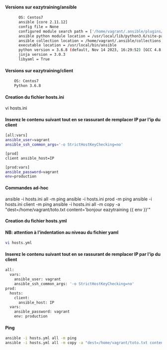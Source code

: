 #### Versions sur eazytraining/ansible
```bash
      OS: Centos7
      ansible [core 2.11.12]
      config file = None
      configured module search path = ['/home/vagrant/.ansible/plugins/modules', '/usr/share/ansible/plugins/modules']
      ansible python module location = /usr/local/lib/python3.6/site-packages/ansible
      ansible collection location = /home/vagrant/.ansible/collections:/usr/share/ansible/collections
      executable location = /usr/local/bin/ansible
      python version = 3.6.8 (default, Nov 14 2023, 16:29:52) [GCC 4.8.5 20150623 (Red Hat 4.8.5-44)]
      jinja version = 3.0.3
      libyaml = True
```
  
#### Versions sur eazytraining/client
```bash
    OS: Centos7
    Python 3.6.8
```

#### Creation du fichier hosts.ini

vi hosts.ini

#### Inserez le contenu suivant tout en se rassurant de remplacer IP par l'ip du client

```bash
[all:vars]
ansible_user=vagrant
ansible_ssh_common_args='-o StrictHostKeyChecking=no'

[prod]
client ansible_host=IP

[prod:vars]
ansible_password=vagrant
env=production
```

#### Commandes ad-hoc
ansible -i hosts.ini all -m ping
ansible -i hosts.ini prod -m ping
ansible -i hosts.ini client -m ping
ansible -i hosts.ini all -m copy -a "dest=/home/vagrant/toto.txt content='bonjour eazytraining {{ env }}'"

#### Creation du fichier hosts.yml
#### NB: attention à l’indentation au niveau du fichier yaml
```bash
vi hosts.yml
```

#### Inserez le contenu suivant tout en se rassurant de remplacer IP par l'ip du client

```bash
all:
  vars:
    ansible_user: vagrant
    ansible_ssh_common_args: '-o StrictHostKeyChecking=no'
prod:
  hosts:
    client:
      ansible_host: IP
  vars:
    ansible_password: vagrant
    env: production
```

#### Ping
```bash
ansible -i hosts.yml all -m ping
ansible -i hosts.yml all -m copy -a "dest=/home/vagrant/toto.txt content='bonjour eazytraining {{ env }}'"
```
